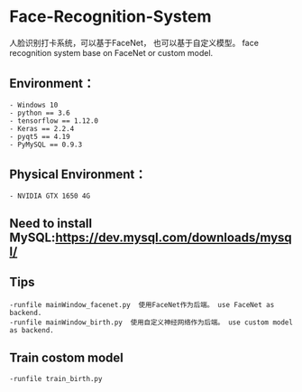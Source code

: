 
  
# Face-Recognition-System
  人脸识别打卡系统，可以基于FaceNet， 也可以基于自定义模型。 face recognition system base on FaceNet or custom model.

## Environment：

    - Windows 10
    - python == 3.6
    - tensorflow == 1.12.0
    - Keras == 2.2.4
    - pyqt5 == 4.19
    - PyMySQL == 0.9.3
    
## Physical Environment：
    - NVIDIA GTX 1650 4G

## Need to install MySQL:https://dev.mysql.com/downloads/mysql/
## Tips 
    -runfile mainWindow_facenet.py  使用FaceNet作为后端。 use FaceNet as backend.
    -runfile mainWindow_birth.py  使用自定义神经网络作为后端。 use custom model as backend.
## Train costom model
    -runfile train_birth.py

